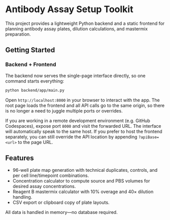 # Antibody Assay Setup Toolkit

This project provides a lightweight Python backend and a static frontend for planning antibody assay plates, dilution calculations, and mastermix preparation.

## Getting Started

### Backend + Frontend

The backend now serves the single-page interface directly, so one command starts everything:

```bash
python backend/app/main.py
```

Open `http://localhost:8000` in your browser to interact with the app. The root page loads the frontend and all API calls go to the same origin, so there is no longer a need to juggle multiple ports or overrides.

If you are working in a remote development environment (e.g. GitHub Codespaces), expose port `8000` and visit the forwarded URL. The interface will automatically speak to the same host. If you prefer to host the frontend separately, you can still override the API location by appending `?apiBase=<url>` to the page URL.

## Features

- 96-well plate map generation with technical duplicates, controls, and per cell line/timepoint combinations.
- Concentration calculator to compute source and PBS volumes for desired assay concentrations.
- Reagent B mastermix calculator with 10% overage and 40× dilution handling.
- CSV export or clipboard copy of plate layouts.

All data is handled in memory—no database required.
